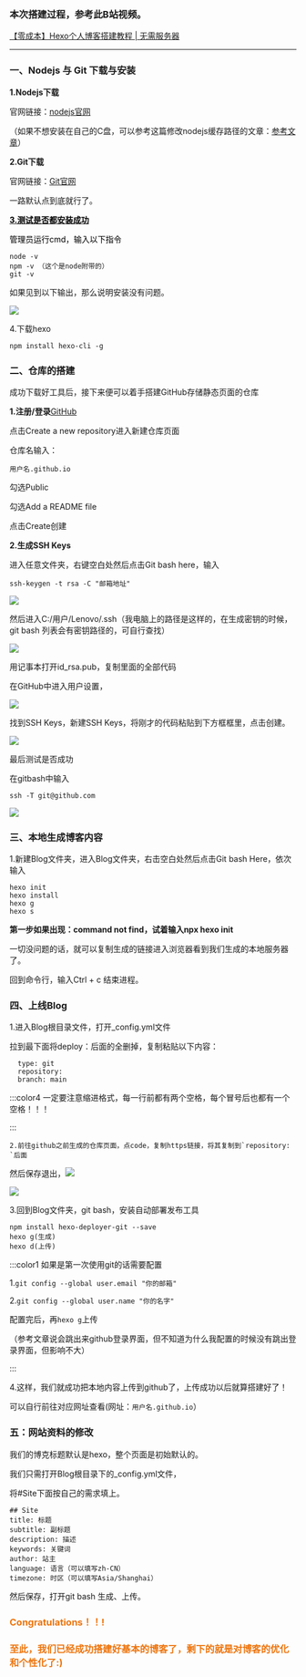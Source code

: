 ### 本次搭建过程，参考此B站视频。
[【零成本】Hexo个人博客搭建教程 | 无需服务器](【【零成本】Hexo个人博客搭建教程%20|%20无需服务器】https://www.bilibili.com/video/BV1Ju4m1c7WR?vd_source=44d516fa899c3efd5e14f2d6c8a13d12)

---

### 一、Nodejs 与 Git 下载与安装
**1.Nodejs下载**

官网链接：[nodejs官网](https://nodejs.org/en/) 

（如果不想安装在自己的C盘，可以参考这篇修改nodejs缓存路径的文章：[参考文章](https://www.cnblogs.com/liuqiyun/p/8133904.html)）

**2.Git下载**

官网链接：[Git官网](https://git-scm.com/downloads)

一路默认点到底就行了。

**<u><font style="color:#000000;">3.测试是否都安装成功</font></u>**

<font style="color:#000000;">管理员运行cmd，输入以下指令</font>

```plain
node -v 
npm -v （这个是node附带的）
git -v
```

如果见到以下输出，那么说明安装没有问题。

![](https://cdn.nlark.com/yuque/0/2024/png/40792144/1730377002063-dce00e00-d44a-4c6e-859b-08674d2d0fcc.png)

4.下载hexo

```plain
npm install hexo-cli -g
```



### 二、仓库的搭建
成功下载好工具后，接下来便可以着手搭建GitHub存储静态页面的仓库

**1.注册/登录**[GitHub](https://github.com/)

点击Create a new repository进入新建仓库页面

仓库名输入：

```plain
用户名.github.io
```

勾选Public

勾选Add a README file

点击Create创建

**2.生成SSH Keys**

进入任意文件夹，右键空白处然后点击Git bash here，输入

```plain
ssh-keygen -t rsa -C "邮箱地址"
```

![](https://cdn.nlark.com/yuque/0/2024/png/40792144/1730379132240-7a966b49-70d4-42b3-b850-af41e2acda47.png)

然后进入C:/用户/Lenovo/.ssh（我电脑上的路径是这样的，在生成密钥的时候，git bash 列表会有密钥路径的，可自行查找）

![](https://cdn.nlark.com/yuque/0/2024/png/40792144/1730433544124-a5f62f84-5537-48d0-b065-73a07ae00bfa.png)

用记事本打开id_rsa.pub，复制里面的全部代码

在GitHub中进入用户设置，

![](https://cdn.nlark.com/yuque/0/2024/png/40792144/1730379169481-c28912f2-40fd-4586-bb30-adc65839358a.png)

找到SSH Keys，新建SSH Keys，将刚才的代码粘贴到下方框框里，点击创建。

![](https://cdn.nlark.com/yuque/0/2024/png/40792144/1730379373279-83bd5c84-3757-4358-abce-038ce8804341.png)

最后测试是否成功

在gitbash中输入

`ssh -T git@github.com`

![](https://cdn.nlark.com/yuque/0/2024/png/40792144/1730386303008-2d733e6b-4c1d-4088-9fca-75e7d2af2c5d.png)

### 三、本地生成博客内容
1.新建Blog文件夹，进入Blog文件夹，右击空白处然后点击Git bash Here，依次输入

```plain
hexo init
hexo install
hexo g
hexo s
```


**第一步如果出现：command not find，试着输入npx hexo init**

一切没问题的话，就可以复制生成的链接进入浏览器看到我们生成的本地服务器了。

回到命令行，输入Ctrl + c 结束进程。

### 四、上线Blog
1.进入Blog根目录文件，打开_config.yml文件

拉到最下面将deploy：后面的全删掉，复制粘贴以下内容：

```plain
  type: git
  repository: 
  branch: main
```

:::color4
一定要注意缩进格式，每一行前都有两个空格，每个冒号后也都有一个空格！！！

:::

	2.前往github之前生成的仓库页面，点code，复制https链接，将其复制到`repository: `后面

 然后保存退出，![](https://cdn.nlark.com/yuque/0/2024/png/40792144/1730387181458-6c72989e-4d47-486c-a817-89bd61e876dd.png)

![](https://cdn.nlark.com/yuque/0/2024/png/40792144/1730387201708-3f8208a8-1204-4db2-88c2-135262f3a419.png)

3.回到Blog文件夹，git bash，安装自动部署发布工具

```plain
npm install hexo-deployer-git --save
hexo g(生成)
hexo d(上传)
```

:::color1
如果是第一次使用git的话需要配置

1.`git config --global user.email "你的邮箱"`

2.`git config --global user.name "你的名字"`

配置完后，再`hexo g`上传

（参考文章说会跳出来github登录界面，但不知道为什么我配置的时候没有跳出登录界面，但影响不大）

:::

4.这样，我们就成功把本地内容上传到github了，上传成功以后就算搭建好了！

可以自行前往对应网址查看(网址：`用户名.github.io`）



### 五：网站资料的修改
我们的博克标题默认是hexo，整个页面是初始默认的。

我们只需打开Blog根目录下的_config.yml文件，

将#Site下面按自己的需求填上。

```plain
## Site
title: 标题
subtitle: 副标题
description: 描述
keywords: 关键词
author: 站主
language: 语言（可以填写zh-CN）
timezone: 时区（可以填写Asia/Shanghai）

```

然后保存，打开git bash 生成、上传。



### <font style="color:#ED740C;">Congratulations！！!</font>
### <font style="color:#ED740C;">至此，我们已经成功搭建好基本的博客了，剩下的就是对博客的优化和个性化了:)</font>
